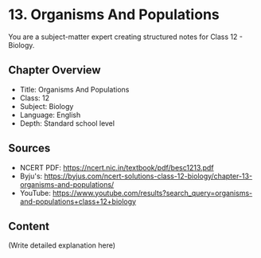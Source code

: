 # 13. Organisms And Populations

You are a subject-matter expert creating structured notes for Class 12 - Biology.

## Chapter Overview
- Title: Organisms And Populations
- Class: 12
- Subject: Biology
- Language: English
- Depth: Standard school level

## Sources
- NCERT PDF: https://ncert.nic.in/textbook/pdf/besc1213.pdf
- Byju's: https://byjus.com/ncert-solutions-class-12-biology/chapter-13-organisms-and-populations/
- YouTube: https://www.youtube.com/results?search_query=organisms-and-populations+class+12+biology

## Content
(Write detailed explanation here)
